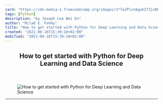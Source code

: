 ```yaml
---
card: "https://cdn-media-1.freecodecamp.org/images/1*7aJPlxn8gwhI7JjcBFr-tQ.jpeg"
tags: [Python]
description: "by Joseph Lee Wei En"
author: "Milad E. Fahmy"
title: "How to get started with Python for Deep Learning and Data Science"
created: "2021-08-16T15:39:18+02:00"
modified: "2021-08-16T15:39:18+02:00"
---
```

<div class="site-wrapper">
<main id="site-main" class="site-main outer">
<div class="inner">
<article class="post-full post tag-python tag-deep-learning tag-data-science tag-machine-learning tag-technology ">
<header class="post-full-header">
<h1 class="post-full-title">How to get started with Python for Deep Learning and Data Science</h1>
</header>
<figure class="post-full-image">
<picture>
<source media="(max-width: 700px)" sizes="1px" srcset="data:image/gif;base64,R0lGODlhAQABAIAAAAAAAP///yH5BAEAAAAALAAAAAABAAEAAAIBRAA7 1w">
<source media="(min-width: 701px)" sizes="(max-width: 800px) 400px,
(max-width: 1170px) 700px,
1400px" srcset="https://cdn-media-1.freecodecamp.org/images/1*7aJPlxn8gwhI7JjcBFr-tQ.jpeg 300w,
https://cdn-media-1.freecodecamp.org/images/1*7aJPlxn8gwhI7JjcBFr-tQ.jpeg 600w,
https://cdn-media-1.freecodecamp.org/images/1*7aJPlxn8gwhI7JjcBFr-tQ.jpeg 1000w,
https://cdn-media-1.freecodecamp.org/images/1*7aJPlxn8gwhI7JjcBFr-tQ.jpeg 2000w">
<img onerror="this.style.display='none'" src="https://cdn-media-1.freecodecamp.org/images/1*7aJPlxn8gwhI7JjcBFr-tQ.jpeg" alt="How to get started with Python for Deep Learning and Data Science">
</picture>
</figure>
<section class="post-full-content">
<div class="post-content medium-migrated-article">
</div>
<hr>
</section>
</article>
</div>
</main>
</div>
<!-- Google Tag Manager (noscript) -->
<!-- End Google Tag Manager (noscript) -->
